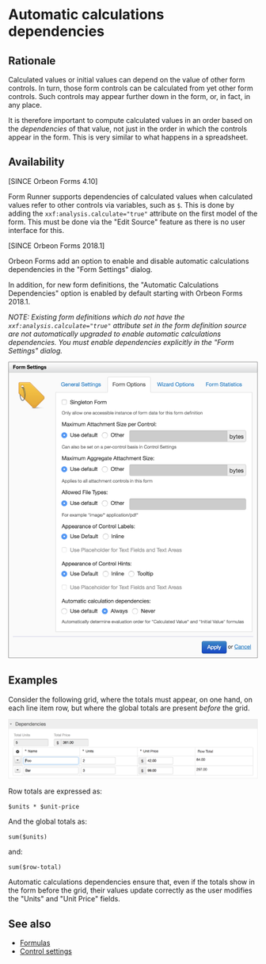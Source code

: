 # Automatic calculations dependencies

## Rationale

Calculated values or initial values can depend on the value of other form controls. In turn, those form controls can be calculated from yet other form controls. Such controls may appear further down in the form, or, in fact, in any place.

It is therefore important to compute calculated values in an order based on the *dependencies* of that value, not just in the order in which the controls appear in the form. This is very similar to what happens in a spreadsheet.

## Availability

[SINCE Orbeon Forms 4.10]

Form Runner supports dependencies of calculated values when calculated values refer to other controls via variables, such as `$`. This is done by adding the `xxf:analysis.calculate="true"` attribute on the first model of the form. This must be done via the "Edit Source" feature as there is no user interface for this.  

[SINCE Orbeon Forms 2018.1]

Orbeon Forms add an option to enable and disable automatic calculations dependencies in the "Form Settings" dialog.

In addition, for new form definitions, the "Automatic Calculations Dependencies" option is enabled by default starting with Orbeon Forms 2018.1.

_NOTE: Existing form definitions which do not have the `xxf:analysis.calculate="true"` attribute set in the form definition source are not automatically upgraded to enable automatic calculations dependencies. You must enable dependencies explicitly in the "Form Settings" dialog._

![Form Options](../../form-builder/images/form-settings-options.png)

## Examples

Consider the following grid, where the totals must appear, on one hand, on each line item row, but where the global totals are present *before* the grid.

![Grid with calcuations](../images/calculations-dependencies-grid.png)

Row totals are expressed as:

```xpath
$units * $unit-price
```

And the global totals as:

```xpath
sum($units)
```

and:

```xpath
sum($row-total)
```

Automatic calculations dependencies ensure that, even if the totals show in the form before the grid, their values update correctly as the user modifies the "Units" and "Unit Price" fields.

## See also 

- [Formulas](../../form-builder/formulas.md)
- [Control settings](../../form-builder/control-settings.md)
